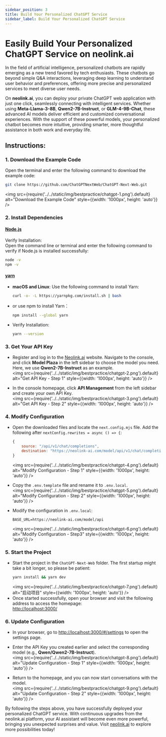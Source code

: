 ```yaml
---
sidebar_position: 3
title: Build Your Personalized ChatGPT Service
sidebar_label: Build Your Personalized ChatGPT Service
---
```


# Easily Build Your Personalized ChatGPT Service on neolink.ai

In the field of artificial intelligence, personalized chatbots are rapidly emerging as a new trend favored by tech enthusiasts. These chatbots go beyond simple Q&A interactions, leveraging deep learning to understand user behavior and preferences, offering more precise and personalized services to meet diverse user needs.

On **neolink.ai**, you can deploy your private ChatGPT web application with just one click, seamlessly connecting with intelligent services. Whether using **Meta-Llama-3-8B**, **Qwen2-7B-Instruct**, or **GLM-4-9B-Chat**, these advanced AI models deliver efficient and customized conversational experiences. With the support of these powerful models, your personalized chatbot becomes more intuitive, providing smarter, more thoughtful assistance in both work and everyday life.

## Instructions:

### 1. Download the Example Code

Open the terminal and enter the following command to download the example code:

```bash
git clone https://github.com/ChatGPTNextWeb/ChatGPT-Next-Web.git
```

<img src={require('../../static/img/bestpractice/chatgpt-1.png').default} alt="Download the Example Code" style={{width: '1000px', height: 'auto'}} />

### 2. Install Dependencies

#### [Node.js](https://nodejs.org/en)

Verify Installation:  
Open the command line or terminal and enter the following command to verify if Node.js is installed successfully:

```bash
node -v
npm -v
```

#### [yarn](https://yarnpkg.com/getting-started/install)

- **macOS and Linux**: Use the following command to install Yarn:
  ```bash
  curl -o- -L https://yarnpkg.com/install.sh | bash
  ```
- or use npm to install Yarn：
  ```bash
  npm install --global yarn
  ```
- Verify Installation:
  ```bash
  yarn --version
  ```

### 3. Get Your API Key

- Register and log in to the [Neolink.ai](https://neolink-ai.com/) website. Navigate to the console, and click **Model Plaza** in the left sidebar to choose the model you need. Here, we use **Qwen2-7B-Instruct** as an example.  
  <img src={require('../../static/img/bestpractice/chatgpt-2.png').default} alt="Get API Key - Step 1" style={{width: '1000px', height: 'auto'}} />

- In the console homepage, click **API Management** from the left sidebar and create your own API Key.  
  <img src={require('../../static/img/bestpractice/chatgpt-3.png').default} alt="Get API Key - Step 2" style={{width: '1000px', height: 'auto'}} />

### 4. Modify Configuration

- Open the downloaded files and locate the `next.config.mjs` file. Add the following after `nextConfig.rewrites = async () => {`:

  ```javascript
  {
      source: "/api/v1/chat/completions",
      destination: "https://neolink-ai.com/model/api/v1/chat/completions",
  }
  ```

  <img src={require('../../static/img/bestpractice/chatgpt-4.png').default} alt="Modify Configuration - Step 1" style={{width: '1000px', height: 'auto'}} />

- Copy the `.env.template` file and rename it to `.env.local`.  
  <img src={require('../../static/img/bestpractice/chatgpt-5.png').default} alt="Modify Configuration - Step 2" style={{width: '1000px', height: 'auto'}} />

- Modify the configuration in `.env.local`:
  ```
  BASE_URL=https://neolink-ai.com/model/api
  ```
  <img src={require('../../static/img/bestpractice/chatgpt-6.png').default} alt="Modify Configuration - Step3" style={{width: '1000px', height: 'auto'}} />

### 5. Start the Project

- Start the project in the `ChatGPT-Next-Web` folder. The first startup might take a bit longer, so please be patient:
  ```bash
  yarn install && yarn dev
  ```
  <img src={require('../../static/img/bestpractice/chatgpt-7.png').default} alt="启动项目" style={{width: '1000px', height: 'auto'}} />
- Once started successfully, open your browser and visit the following address to access the homepage:  
  [http://localhost:3000/](http://localhost:3000/)

### 6. Update Configuration

- In your browser, go to [http://localhost:3000/#/settings](http://localhost:3000/#/settings) to open the settings page.
- Enter the API Key you created earlier and select the corresponding model (e.g., **Qwen/Qwen2-7B-Instruct**).  
  <img src={require('../../static/img/bestpractice/chatgpt-8.png').default} alt="Update Configuration - Step 1" style={{width: '1000px', height: 'auto'}} />

- Return to the homepage, and you can now start conversations with the model.  
  <img src={require('../../static/img/bestpractice/chatgpt-9.png').default} alt="Update Configuration - Step 2" style={{width: '1000px', height: 'auto'}} />

By following the steps above, you have successfully deployed your personalized ChatGPT service. With continuous upgrades from the neolink.ai platform, your AI assistant will become even more powerful, bringing you unexpected surprises and value. Visit [neolink.ai](https://neolink-ai.com/) to explore more possibilities today!
